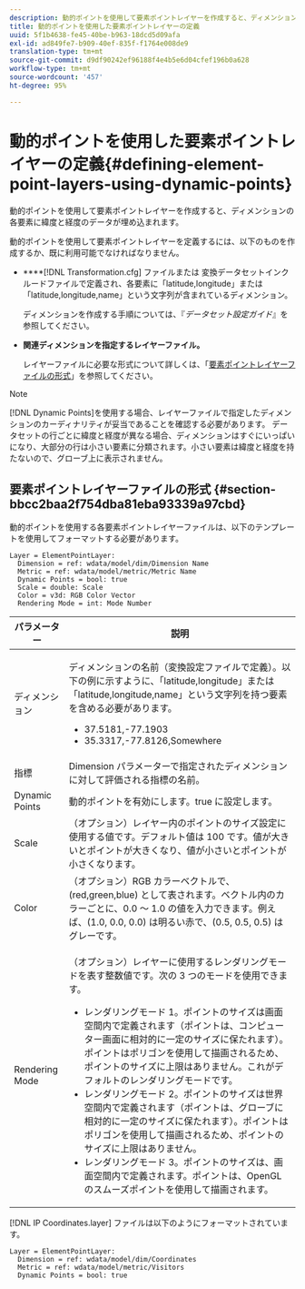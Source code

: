 ```yaml
---
description: 動的ポイントを使用して要素ポイントレイヤーを作成すると、ディメンションの各要素に緯度と経度のデータが埋め込まれます。
title: 動的ポイントを使用した要素ポイントレイヤーの定義
uuid: 5f1b4638-fe45-40be-b963-18dcd5d09afa
exl-id: ad849fe7-b909-40ef-835f-f1764e008de9
translation-type: tm+mt
source-git-commit: d9df90242ef96188f4e4b5e6d04cfef196b0a628
workflow-type: tm+mt
source-wordcount: '457'
ht-degree: 95%

---
```


# 動的ポイントを使用した要素ポイントレイヤーの定義{#defining-element-point-layers-using-dynamic-points}

動的ポイントを使用して要素ポイントレイヤーを作成すると、ディメンションの各要素に緯度と経度のデータが埋め込まれます。

動的ポイントを使用して要素ポイントレイヤーを定義するには、以下のものを作成するか、既に利用可能でなければなりません。

* ****[!DNL Transformation.cfg] ファイルまたは 変換データセットインクルードファイルで定義され、各要素に「latitude,longitude」または「latitude,longitude,name」という文字列が含まれているディメンション。

   ディメンションを作成する手順については、『*データセット設定ガイド*』を参照してください。

* **関連ディメンションを指定するレイヤーファイル。**

   レイヤーファイルに必要な形式について詳しくは、「[要素ポイントレイヤーファイルの形式](../../../../../../home/c-geo-oview/c-wk-img-lyrs/c-elmt-pt-lyrs/c-elmt-pt-lyrs-ref-lkp-files/c-elmt-pt-lyr-file-frmt/c-elmt-pt-lyr-file-frmt.md#concept-678a95cb69644105a7af1b86ad5a5981)」を参照してください。

>[!NOTE]
>
>[!DNL Dynamic Points]を使用する場合、レイヤーファイルで指定したディメンションのカーディナリティが妥当であることを確認する必要があります。 データセットの行ごとに緯度と経度が異なる場合、ディメンションはすぐにいっぱいになり、大部分の行は小さい要素に分類されます。小さい要素は緯度と経度を持たないので、グローブ上に表示されません。

## 要素ポイントレイヤーファイルの形式  {#section-bbcc2baa2f754dba81eba93339a97cbd}

動的ポイントを使用する各要素ポイントレイヤーファイルは、以下のテンプレートを使用してフォーマットする必要があります。

```
Layer = ElementPointLayer:
  Dimension = ref: wdata/model/dim/Dimension Name
  Metric = ref: wdata/model/metric/Metric Name
  Dynamic Points = bool: true
  Scale = double: Scale
  Color = v3d: RGB Color Vector
  Rendering Mode = int: Mode Number
```

<table id="table_71AD13D7A9234782A4495DFBBD959F76"> 
 <thead> 
  <tr> 
   <th colname="col1" class="entry"> パラメーター </th> 
   <th colname="col2" class="entry"> 説明 </th> 
  </tr> 
 </thead>
 <tbody> 
  <tr> 
   <td colname="col1"> ディメンション </td> 
   <td colname="col2"> <p>ディメンションの名前（変換設定ファイルで定義）。以下の例に示すように、「latitude,longitude」または「latitude,longitude,name」という文字列を持つ要素を含める必要があります。 
     <ul id="ul_49069B74AF5A4CE28E20BB3B98BB2D89"> 
      <li id="li_296010E3A513424A86AFA09E4DA2DFA4">37.5181,-77.1903 </li> 
      <li id="li_352D380B55044DD5AAB9B6FF8335AAC6">35.3317,-77.8126,Somewhere </li> 
     </ul> </p> </td> 
  </tr> 
  <tr> 
   <td colname="col1"> 指標 </td> 
   <td colname="col2"> Dimension パラメーターで指定されたディメンションに対して評価される指標の名前。 </td> 
  </tr> 
  <tr> 
   <td colname="col1"> Dynamic Points </td> 
   <td colname="col2"> 動的ポイントを有効にします。true に設定します。 </td> 
  </tr> 
  <tr> 
   <td colname="col1"> Scale </td> 
   <td colname="col2"> （オプション）レイヤー内のポイントのサイズ設定に使用する値です。デフォルト値は 100 です。値が大きいとポイントが大きくなり、値が小さいとポイントが小さくなります。 </td> 
  </tr> 
  <tr> 
   <td colname="col1"> Color </td> 
   <td colname="col2"> （オプション）RGB カラーベクトルで、(red,green,blue) として表されます。ベクトル内のカラーごとに、0.0 ～ 1.0 の値を入力できます。例えば、(1.0, 0.0, 0.0) は明るい赤で、(0.5, 0.5, 0.5) はグレーです。 </td> 
  </tr> 
  <tr> 
   <td colname="col1"> Rendering Mode </td> 
   <td colname="col2"> <p>（オプション）レイヤーに使用するレンダリングモードを表す整数値です。次の 3 つのモードを使用できます。 
     <ul id="ul_771F0E43E3CD45259918520F092BCCE4"> 
      <li id="li_2B4CF2EC50174143AAD589A08C7457F8">レンダリングモード 1。ポイントのサイズは画面空間内で定義されます（ポイントは、コンピューター画面に相対的に一定のサイズに保たれます）。ポイントはポリゴンを使用して描画されるため、ポイントのサイズに上限はありません。これがデフォルトのレンダリングモードです。 </li> 
      <li id="li_5F0737A941474EF5898735ECD0563D8D">レンダリングモード 2。ポイントのサイズは世界空間内で定義されます（ポイントは、グローブに相対的に一定のサイズに保たれます）。ポイントはポリゴンを使用して描画されるため、ポイントのサイズに上限はありません。 </li> 
      <li id="li_4B9EDE5FFA8348B9A50E5232CEB98F17">レンダリングモード 3。ポイントのサイズは、画面空間内で定義されます。ポイントは、OpenGL のスムーズポイントを使用して描画されます。 </li> 
     </ul> </p> </td> 
  </tr> 
 </tbody> 
</table>

[!DNL IP Coordinates.layer] ファイルは以下のようにフォーマットされています。

```
Layer = ElementPointLayer:
  Dimension = ref: wdata/model/dim/Coordinates
  Metric = ref: wdata/model/metric/Visitors
  Dynamic Points = bool: true
```
